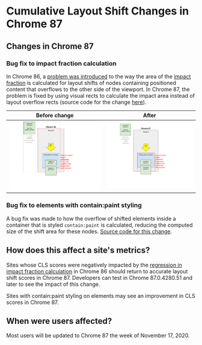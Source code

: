 # Cumulative Layout Shift Changes in Chrome 87

## Changes in Chrome 87

### Bug fix to impact fraction calculation
In Chrome 86, a [problem was introduced](2020_10_cls.md) to the way the area of
the [impact fraction](https://web.dev/cls/#impact-fraction) is calculated
for layout shifts of nodes containing positioned content that overflows to the
other side of the viewport. In Chrome 87, the problem is fixed by using visual
rects to calculate the impact area instead of layout overflow rects (source code
for the change
[here](https://chromium-review.googlesource.com/c/chromium/src/+/2503330)).

Before change | After
------------- | -----
![Example of M86 problem](images/CLS_M86_Problem.png) | ![Example of M87 fix](images/CLS_M87_Fix.png)

### Bug fix to elements with contain:paint styling

A bug fix was made to how the overflow of shifted elements inside a container
that is styled `contain:paint` is calculated, reducing the computed size of the
shift area for these nodes.
[Source code for this change](https://chromium-review.googlesource.com/c/chromium/src/+/2417061).

## How does this affect a site's metrics?

Sites whose CLS scores were negatively impacted by the
[regression in impact fraction calculation](2020_10_cls.md) in Chrome 86 should
return to accurate layout shift scores in Chrome 87. Developers can test in
Chrome 87.0.4280.51 and later to see the impact of this change.

Sites with contain:paint styling on elements may see an improvement in CLS
scores in Chrome 87.

## When were users affected?

Most users will be updated to Chrome 87 the week of November 17, 2020.
